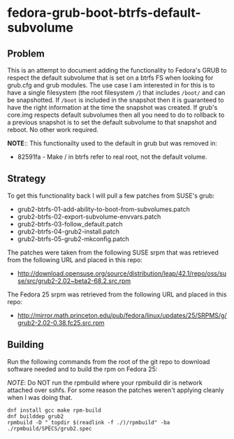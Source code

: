 fedora-grub-boot-btrfs-default-subvolume
========================================

Problem
-------

This is an attempt to document adding the functionality to Fedora's
GRUB to respect the default subvolume that is set on a btrfs FS when
looking for grub.cfg and grub modules. The use case I am interested in
for this is to have a single filesystem (the root filesystem `/`) that
includes `/boot/` and can be snapshotted. If `/boot` is included in the
snapshot then it is guaranteed to have the right information at the
time the snapshot was created. If grub's core.img respects default
subvolumes then all you need to do to rollback to a previous snapshot
is to set the default subvolume to that snapshot and reboot. No other
work required.

**NOTE**:: This functionailty used to the default in grub but was removed in:
- 82591fa - Make / in btrfs refer to real root, not the default volume.

Strategy
--------

To get this functionality back I will pull a few patches from SUSE's grub:

- grub2-btrfs-01-add-ability-to-boot-from-subvolumes.patch
- grub2-btrfs-02-export-subvolume-envvars.patch
- grub2-btrfs-03-follow_default.patch
- grub2-btrfs-04-grub2-install.patch
- grub2-btrfs-05-grub2-mkconfig.patch

The patches were taken from the following SUSE srpm that was retrieved
from the following URL and placed in this repo:

- http://download.opensuse.org/source/distribution/leap/42.1/repo/oss/suse/src/grub2-2.02~beta2-68.2.src.rpm

The Fedora 25 srpm was retrieved from the following URL and placed in
this repo:

- http://mirror.math.princeton.edu/pub/fedora/linux/updates/25/SRPMS/g/grub2-2.02-0.38.fc25.src.rpm

Building
--------

Run the following commands from the root of the git repo to download software needed 
and to build the rpm on Fedora 25:

*NOTE*: Do NOT run the rpmbuild where your rpmbuild dir is network
        attached over sshfs. For some reason the patches weren't
        applying cleanly when I was doing that.

```
dnf install gcc make rpm-build
dnf builddep grub2
rpmbuild -D "_topdir $(readlink -f ./)/rpmbuild" -ba ./rpmbuild/SPECS/grub2.spec
```



